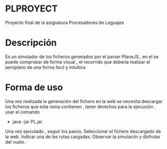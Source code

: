 PLPROYECT
=========

Proyecto final de la asignatura Procesadores de Leguajes

# Descripción

Es un simulador de los ficheros generados por el parser PlaneJS , en el se puede comprobar de forma visual , el recorrido que debería realizar el aeroplano de una forma facil y intuitiva

# Forma de uso

Una vez realizada la generación del fichero en la web se necesita descargar los ficheros que esta rama contienen , tener derechos para la ejecución . usar el comando

- java -jar PL.jar 

Una vez ejecutado , seguir los pasos.
Seleccionar el fichero descargado de la web.
Indicar una de las rutas cargadas.
Observar la simulaciín y disfrutar del vuelo.
